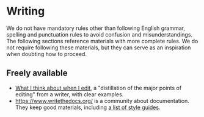# Writing

We do not have mandatory rules other than following English grammar, spelling and punctuation rules to avoid confusion and misunderstandings.
The following sections reference materials with more complete rules.
We do not require following these materials, but they can serve as an inspiration when doubting how to proceed.

## Freely available

* [What I think about when I edit](https://evaparish.com/blog/how-i-edit), a "distillation of the major points of editing" from a writer, with clear examples.
* <https://www.writethedocs.org/> is a community about documentation.
They keep good materials, including [a list of style guides][wtd-styleguides].

[wtd-styleguides]: https://www.writethedocs.org/guide/writing/style-guides/#sample-writing-guides "Write the Docs - Sample writing guides"
